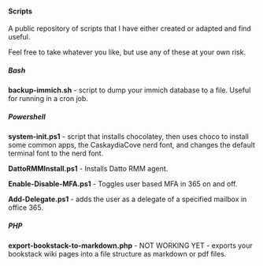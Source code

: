 #### Scripts

A public repository of scripts that I have either created or adapted and find useful.

Feel free to take whatever you like, but use any of these at your own risk.

##### Bash

**backup-immich.sh** - script to dump your immich database to a file. Useful for running in a cron job.

##### Powershell

**system-init.ps1** - script that installs chocolatey, then uses choco to install some common apps, the CaskaydiaCove nerd font, and changes the default terminal font to the nerd font.

**DattoRMMInstall.ps1** - Installs Datto RMM agent.

**Enable-Disable-MFA.ps1** - Toggles user based MFA in 365 on and off.

**Add-Delegate.ps1** - adds the user as a delegate of a specified mailbox in office 365.

##### PHP

**export-bookstack-to-markdown.php** - NOT WORKING YET - exports your bookstack wiki pages into a file structure as markdown or pdf files.
